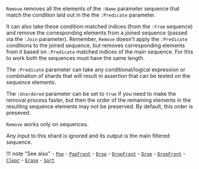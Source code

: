 `Remove` removes all the elements of the `:Name` parameter sequence that match the condition laid out in the the `:Predicate` parameter.

It can also take these condition-matched indices (from the `:From` sequence) and remove the corresponding elements from a joined sequence (passed via the `:Join` parameter). Remember, `Remove` doesn't apply the `:Predicate` conditions to the joined sequence, but removes corresponding elements from it based on `:Predicate` matched indices of the main sequence. For this to work both the sequences must have the same length.

The `:Predicate` parameter can take any conditional/logical expression or combination of shards that will result in assertion that can be tested on the sequence elements.

The `:Unordered` parameter can be set to `true` if you need to make the removal process faster, but then the order of the remaining elements in the resulting sequence elements may not be preserved. By default, this order is preseved.

`Remove` works only on sequences.

Any input to this shard is ignored and its output is the main filtered sequence.

!!! note "See also"
    - [`Pop`](../Pop)
    - [`PopFront`](../PopFront)
    - [`Drop`](../Drop)
    - [`DropFront`](../DropFront)
    - [`Drop`](../Drop)
    - [`DropFront`](../DropFront)
    - [`Clear`](../Clear)
    - [`Erase`](../Erase)
    - [`Sort`](../Sort)
